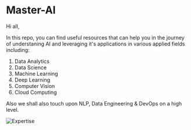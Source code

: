 # Master-AI

Hi all, 

In this repo, you can find useful resources that can help you in the journey of understaning AI and leveraging it's applications in various applied fields including:

1. Data Analytics
2. Data Science
3. Machine Learning
4. Deep Learning
5. Computer Vision
6. Cloud Computing

Also we shall also touch upon NLP, Data Engineering & DevOps on a high level.

![Expertise](https://user-images.githubusercontent.com/54996245/138311518-77496d98-7c43-43d2-879b-27e29c3a5971.jpg)

